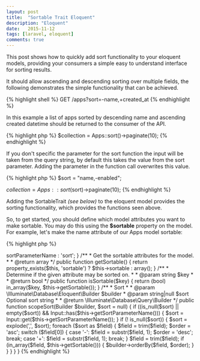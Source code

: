 ```yaml
---
layout: post
title:  "Sortable Trait Eloquent"
description: "Eloquent"
date:   2015-11-12
tags: [laravel, eloquent]
comments: true
---
```


This post shows how to quickly add sort functionality to your eloquent models, providing your consumers a
simple easy to understand interface for sorting results.

It should allow ascending and descending sorting over multiple fields, the following demonstrates the
simple functionality that can be achieved.

{% highlight shell %}
GET /apps?sort=-name,+created_at
{% endhighlight %}

In this example a list of apps sorted by descending name and ascending created datetime should be returned to the
consumer of the API.

{% highlight php %}
$collection = Apps::sort()->paginate(10);
{% endhighlight %}

If you don't specific the parameter for the sort function the input will be taken from the query
string, by default this takes the value from the sort parameter. Adding the parameter in the
function call overwrites this value.

{% highlight php %}
$sort = "name,-enabled";

$collection = Apps::sort($sort)->paginate(10);
{% endhighlight %}

Adding the SortableTrait *(see below)* to the eloquent model provides the sorting functionality, which
provides the functions seen above.

So, to get started, you should define which model attributes you want to make sortable. You may do this using
the **$sortable** property on the model. For example, let's make the name attribute of our Apps model sortable:

{% highlight php %}
<?php

namespace Acme;

use Illuminate\Database\Eloquent\Model;

class Apps extends Model
{
    use SortableTrait;
    
    /**
     * The sort parameter used in the query string
     *
     * @var array
     */
    protected $sortParameterName = 'sortBy';
    
    /**
     * The attributes that can be ordered on
     *
     * @var array
     */
    protected $sortable = ['name'];
}
{% endhighlight %}

If you are using **sort** request parameter for other purpose, you can change the name of the parameter that
will be interpreted as sorting criteria by setting a **$sortParameterName** property in your model.

And here is the source code for the sortable trait...

{% highlight php %}
<?php

namespace Acme;

use Illuminate\Database\Eloquent\Builder;
use Illuminate\Support\Facades\Input;

trait SortableTrait
{
    /**
     * Get the sortable parameter used in the query string.
     *
     * @return array
     */
    public function getSortParameterName()
    {
        return property_exists($this, 'sortParameterName') ? $this->sortParameterName : 'sort';
    }

    /**
     * Get the sortable attributes for the model.
     *
     * @return array
     */
    public function getSortable()
    {
        return property_exists($this, 'sortable') ? $this->sortable : array();
    }

    /**
     *  Determine if the given attribute may be sorted on.
     *
     * @param string $key
     *
     * @return bool
     */
    public function isSortable($key)
    {
        return (bool) in_array($key, $this->getSortable());
    }

    /**
     * Sort
     *
     * @param \Illuminate\Database\Eloquent\Builder $builder
     * @param string|null                           $sort    Optional sort string
     *
     * @return \Illuminate\Database\Query\Builder
     */
    public function scopeSort(Builder $builder, $sort = null)
    {
        if ((is_null($sort) || empty($sort)) && Input::has($this->getSortParameterName())) {
            $sort = Input::get($this->getSortParameterName());
        }

        if (! is_null($sort)) {
            $sort = explode(',', $sort);

            foreach ($sort as $field) {
                $field = trim($field);
                $order = 'asc';
                switch ($field[0]) {
                    case '-':
                        $field = substr($field, 1);
                        $order = 'desc';
                        break;
                    case '+':
                        $field = substr($field, 1);
                        break;
                }

                $field = trim($field);

                if (in_array($field, $this->getSortable())) {
                    $builder->orderBy($field, $order);
                }
            }
        }
    }
}
{% endhighlight %}
